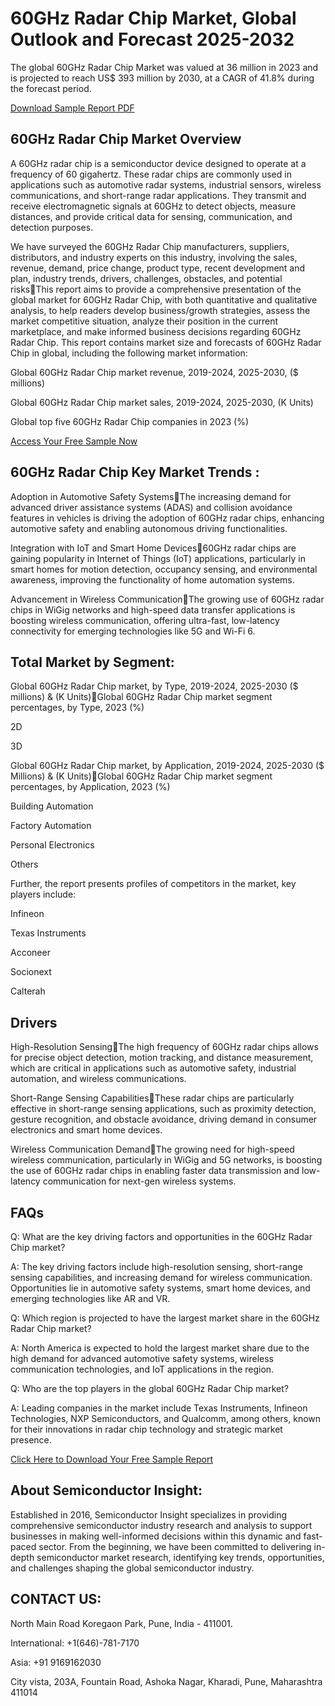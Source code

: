 <h1>60GHz Radar Chip Market, Global Outlook and Forecast 2025-2032</h1>

The global 60GHz Radar Chip Market was valued at 36 million in 2023 and is projected to reach US$ 393 million by 2030, at a CAGR of 41.8% during the forecast period.

  [Download Sample Report PDF ](https://semiconductorinsight.com/download-sample-report/?product_id=92870)

<h2>60GHz Radar Chip Market Overview</h2>

A 60GHz radar chip is a semiconductor device designed to operate at a frequency of 60 gigahertz. These radar chips are commonly used in applications such as automotive radar systems, industrial sensors, wireless communications, and short-range radar applications. They transmit and receive electromagnetic signals at 60GHz to detect objects, measure distances, and provide critical data for sensing, communication, and detection purposes.

​​​​​​​We have surveyed the 60GHz Radar Chip manufacturers, suppliers, distributors, and industry experts on this industry, involving the sales, revenue, demand, price change, product type, recent development and plan, industry trends, drivers, challenges, obstacles, and potential risksThis report aims to provide a comprehensive presentation of the global market for 60GHz Radar Chip, with both quantitative and qualitative analysis, to help readers develop business/growth strategies, assess the market competitive situation, analyze their position in the current marketplace, and make informed business decisions regarding 60GHz Radar Chip. This report contains market size and forecasts of 60GHz Radar Chip in global, including the following market information:

Global 60GHz Radar Chip market revenue, 2019-2024, 2025-2030, ($ millions)

Global 60GHz Radar Chip market sales, 2019-2024, 2025-2030, (K Units)

Global top five 60GHz Radar Chip companies in 2023 (%)

[Access Your Free Sample Now](https://semiconductorinsight.com/report/60ghz-radar-chip-market/)

<h2>60GHz Radar Chip Key Market Trends  :</h2>

Adoption in Automotive Safety SystemsThe increasing demand for advanced driver assistance systems (ADAS) and collision avoidance features in vehicles is driving the adoption of 60GHz radar chips, enhancing automotive safety and enabling autonomous driving functionalities.

Integration with IoT and Smart Home Devices60GHz radar chips are gaining popularity in Internet of Things (IoT) applications, particularly in smart homes for motion detection, occupancy sensing, and environmental awareness, improving the functionality of home automation systems.

Advancement in Wireless CommunicationThe growing use of 60GHz radar chips in WiGig networks and high-speed data transfer applications is boosting wireless communication, offering ultra-fast, low-latency connectivity for emerging technologies like 5G and Wi-Fi 6.

<h2>Total Market by Segment:</h2>

Global 60GHz Radar Chip market, by Type, 2019-2024, 2025-2030 ($ millions) & (K Units)Global 60GHz Radar Chip market segment percentages, by Type, 2023 (%)

2D

3D

Global 60GHz Radar Chip market, by Application, 2019-2024, 2025-2030 ($ Millions) & (K Units)Global 60GHz Radar Chip market segment percentages, by Application, 2023 (%)

Building Automation

Factory Automation

Personal Electronics

Others

Further, the report presents profiles of competitors in the market, key players include:

Infineon

Texas Instruments

Acconeer

Socionext

Calterah

<h2>Drivers</h2>

High-Resolution SensingThe high frequency of 60GHz radar chips allows for precise object detection, motion tracking, and distance measurement, which are critical in applications such as automotive safety, industrial automation, and wireless communications.

Short-Range Sensing CapabilitiesThese radar chips are particularly effective in short-range sensing applications, such as proximity detection, gesture recognition, and obstacle avoidance, driving demand in consumer electronics and smart home devices.

Wireless Communication DemandThe growing need for high-speed wireless communication, particularly in WiGig and 5G networks, is boosting the use of 60GHz radar chips in enabling faster data transmission and low-latency communication for next-gen wireless systems.

<h2>FAQs</h2>

Q: What are the key driving factors and opportunities in the 60GHz Radar Chip market?

A: The key driving factors include high-resolution sensing, short-range sensing capabilities, and increasing demand for wireless communication. Opportunities lie in automotive safety systems, smart home devices, and emerging technologies like AR and VR.

Q: Which region is projected to have the largest market share in the 60GHz Radar Chip market?

A: North America is expected to hold the largest market share due to the high demand for advanced automotive safety systems, wireless communication technologies, and IoT applications in the region.

Q: Who are the top players in the global 60GHz Radar Chip market?

A: Leading companies in the market include Texas Instruments, Infineon Technologies, NXP Semiconductors, and Qualcomm, among others, known for their innovations in radar chip technology and strategic market presence.

[Click Here to Download Your Free Sample Report 
](https://semiconductorinsight.com/download-sample-report/?product_id=92870)

<h2>About Semiconductor Insight:</h2>

Established in 2016, Semiconductor Insight specializes in providing comprehensive semiconductor industry research and analysis to support businesses in making well-informed decisions within this dynamic and fast-paced sector. From the beginning, we have been committed to delivering in-depth semiconductor market research, identifying key trends, opportunities, and challenges shaping the global semiconductor industry.

<h2>CONTACT US:</h2>

North Main Road Koregaon Park, Pune, India - 411001.

International: +1(646)-781-7170

Asia: +91 9169162030

City vista, 203A, Fountain Road, Ashoka Nagar, Kharadi, Pune, Maharashtra 411014

